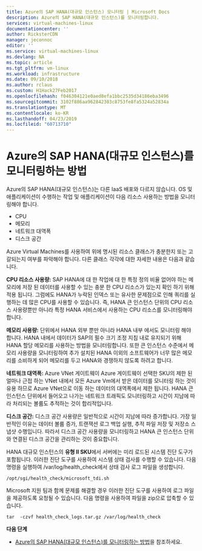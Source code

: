 ```yaml
---
title: Azure의 SAP HANA(대규모 인스턴스) 모니터링 | Microsoft Docs
description: Azure의 SAP HANA(대규모 인스턴스)를 모니터링합니다.
services: virtual-machines-linux
documentationcenter: ''
author: RicksterCDN
manager: jeconnoc
editor: ''
ms.service: virtual-machines-linux
ms.devlang: NA
ms.topic: article
ms.tgt_pltfrm: vm-linux
ms.workload: infrastructure
ms.date: 09/10/2018
ms.author: rclaus
ms.custom: H1Hack27Feb2017
ms.openlocfilehash: f046304121e0aed8efa1bbc2535d34186eba3496
ms.sourcegitcommit: 3102f886aa962842303c8753fe8fa5324a52834a
ms.translationtype: MT
ms.contentlocale: ko-KR
ms.lasthandoff: 04/23/2019
ms.locfileid: "60713710"
---
```

# <a name="how-to-monitor-sap-hana-large-instances-on-azure"></a>Azure의 SAP HANA(대규모 인스턴스)를 모니터링하는 방법

Azure의 SAP HANA(대규모 인스턴스)는 다른 IaaS 배포와 다르지 않습니다. OS 및 애플리케이션이 수행하는 작업 및 애플리케이션이 다음 리소스 사용하는 방법을 모니터링해야 합니다.

- CPU
- 메모리
- 네트워크 대역폭
- 디스크 공간

Azure Virtual Machines를 사용하여 위에 명시된 리소스 클래스가 충분한지 또는 고갈되는지 여부를 파악해야 합니다. 다른 클래스 각각에 대한 자세한 내용은 다음과 같습니다.

**CPU 리소스 사용량:** SAP HANA에 대 한 작업에 대 한 특정 정의 비율 없어야 하는 메모리에 저장 된 데이터를 사용할 수 있는 충분 한 CPU 리소스가 있는지 확인 하기 위해 적용 됩니다. 그럼에도 HANA가 누락된 인덱스 또는 유사한 문제점으로 인해 쿼리를 실행하는 데 많은 CPU를 사용할 수 있습니다. 즉, HANA 큰 인스턴스 단위의 CPU 리소스 사용량뿐만 아니라 특정 HANA 서비스에서 사용하는 CPU 리소스를 모니터링해야 합니다.

**메모리 사용량:** 단위에서 HANA 외부 뿐만 아니라 HANA 내부 에서도 모니터링 해야 합니다. HANA 내에서 데이터가 SAP의 필수 크기 조정 지침 내로 유지되기 위해 HANA 할당 메모리를 사용하는 방법을 모니터링합니다. 또한 큰 인스턴스 수준에서 메모리 사용량을 모니터링하여 추가 설치된 HANA 이외의 소프트웨어가 너무 많은 메모리를 소비하게 되어 메모리를 두고 HANA와 경쟁하지 않도록 하려고 합니다.

**네트워크 대역폭:** Azure VNet 게이트웨이 Azure 게이트웨이 선택한 SKU의 제한 된 얼마나 근접 하는 VNet 내에서 모든 Azure Vm에서 받은 데이터를 모니터링 하는 것이 유용 하므로 Azure VNet으로 이동 하는 데이터의 대역폭에서 제한 됩니다. HANA 큰 인스턴스 단위에서 들어오고 나가는 네트워크 트래픽도 모니터링하고 시간이 지남에 따라 처리되는 볼륨도 추적하는 것이 합리적입니다.

**디스크 공간:** 디스크 공간 사용량은 일반적으로 시간이 지남에 따라 증가합니다. 가장 일반적인 이유는 데이터 볼륨 증가, 트랜잭션 로그 백업 실행, 추적 파일 저장 및 저장소 스냅샷 수행입니다. 따라서 디스크 공간 사용량을 모니터링하고 HANA 큰 인스턴스 단위와 연결된 디스크 공간을 관리하는 것이 중요합니다.

HANA 대규모 인스턴스의 **유형 II SKU**에서 서버에는 미리 로드된 시스템 진단 도구가 포함됩니다. 이러한 진단 도구를 사용하여 시스템 상태 검사를 수행할 수 있습니다. 다음 명령을 실행하여 /var/log/health_check에서 상태 검사 로그 파일을 생성합니다.
```
/opt/sgi/health_check/microsoft_tdi.sh
```
Microsoft 지원 팀과 함께 문제를 해결할 경우 이러한 진단 도구를 사용하여 로그 파일을 제공하도록 요청될 수 있습니다. 다음 명령을 사용하여 파일을 zip으로 압축할 수 있습니다.
```
tar  -czvf health_check_logs.tar.gz /var/log/health_check
```

**다음 단계**

- [Azure의 SAP HANA(대규모 인스턴스)를 모니터링하는 방법](troubleshooting-monitoring.md)을 참조하세요.